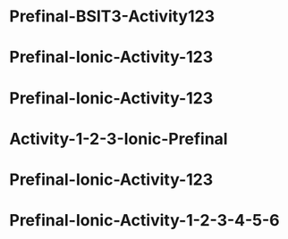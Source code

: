 # Prefinal-BSIT3-Activity123
# Prefinal-Ionic-Activity-123
# Prefinal-Ionic-Activity-123
# Activity-1-2-3-Ionic-Prefinal
# Prefinal-Ionic-Activity-123
# Prefinal-Ionic-Activity-1-2-3-4-5-6
